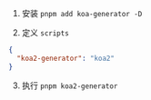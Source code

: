1. 安装 `pnpm add koa-generator -D` 

2. 定义 `scripts`

```json
{
  "koa2-generator": "koa2"
}
```

3. 执行 `pnpm koa2-generator`
